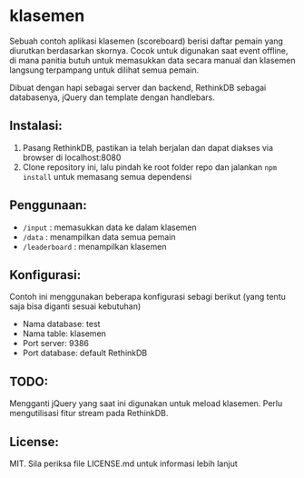 # klasemen

Sebuah contoh aplikasi klasemen (scoreboard) berisi daftar pemain yang diurutkan berdasarkan skornya. Cocok untuk digunakan saat event offline, di mana panitia butuh untuk memasukkan data secara manual dan klasemen langsung terpampang untuk dilihat semua pemain.

Dibuat dengan hapi sebagai server dan backend, RethinkDB sebagai databasenya, jQuery dan template dengan handlebars.

## Instalasi:

1. Pasang RethinkDB, pastikan ia telah berjalan dan dapat diakses via browser di localhost:8080
2. Clone repository ini, lalu pindah ke root folder repo dan jalankan `npm install` untuk memasang semua dependensi

## Penggunaan:

- `/input` : memasukkan data ke dalam klasemen
- `/data` : menampilkan data semua pemain
- `/leaderboard` : menampilkan klasemen

## Konfigurasi:

Contoh ini menggunakan beberapa konfigurasi sebagi berikut (yang tentu saja bisa diganti sesuai kebutuhan)

- Nama database: test
- Nama table: klasemen
- Port server: 9386
- Port database: default RethinkDB

## TODO:

Mengganti jQuery yang saat ini digunakan untuk meload klasemen. Perlu mengutilisasi fitur stream pada RethinkDB.

## License:

MIT. Sila periksa file LICENSE.md untuk informasi lebih lanjut
